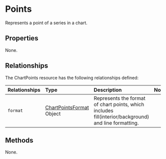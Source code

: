 # Points
Represents a point of a series in a chart.

## Properties
None.

## Relationships
The ChartPoints resource has the following relationships defined:

| Relationships    | Type    |Description|Notes |
|:-----------------|:--------|:----------|:-----|
| `format`          |[ChartPointsFormat](chartPointsrangeformat.md) Object | Represents the format of chart points, which includes fill(interior/background) and line formatting.

## Methods
None.